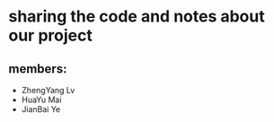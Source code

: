 # sharing the code and notes about our project

## members:
* ZhengYang Lv
* HuaYu Mai
* JianBai Ye
